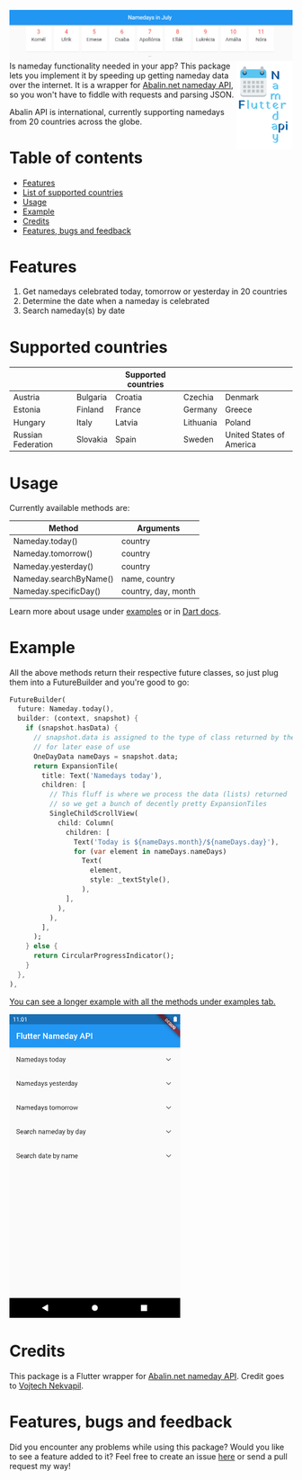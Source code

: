 <img src="doc/namedays.png" align="right"
     alt="Flutter nameday API logo">

<img src="doc/logo.svg" align="right"
     alt="Flutter nameday API logo" width="100" height="158">

Is nameday functionality needed in your app? This package lets you implement it by speeding up getting nameday data over the internet. It is a wrapper for [Abalin.net nameday API](https://nameday.abalin.net/), so you won't have to fiddle with requests and parsing JSON. 

Abalin API is international, currently supporting namedays from 20 countries across the globe.

# Table of contents
- [Features](#features)
- [List of supported countries](#countries)
- [Usage](#usage)
- [Example](#example)
- [Credits](#credits)
- [Features, bugs and feedback](#feedback)

# <a name="features"></a>Features

1. Get namedays celebrated today, tomorrow or yesterday in 20 countries
4. Determine the date when a nameday is celebrated
5. Search nameday(s) by date

# <a name="countries"></a>Supported countries
|                    |          | Supported countries |           |                          |
|--------------------|----------|---------------------|-----------|--------------------------|
| Austria            | Bulgaria | Croatia             | Czechia   | Denmark                  |
| Estonia            | Finland  | France              | Germany   | Greece                   |
| Hungary            | Italy    | Latvia              | Lithuania | Poland                   |
| Russian Federation | Slovakia | Spain               | Sweden    | United States of America |

# <a name="usage"></a>Usage
Currently available methods are:

| Method                 | Arguments           |
|------------------------|---------------------|
| Nameday.today()        | country             |
| Nameday.tomorrow()     | country             |
| Nameday.yesterday()    | country             |
| Nameday.searchByName() | name, country       |
| Nameday.specificDay()  | country, day, month |

Learn more about usage under [examples]() or in [Dart docs]().

# <a name="example"></a>Example

All the above methods return their respective future classes, so just plug them into a FutureBuilder and you're good to go:

```dart
FutureBuilder(
  future: Nameday.today(),
  builder: (context, snapshot) {
    if (snapshot.hasData) {
      // snapshot.data is assigned to the type of class returned by the future
      // for later ease of use
      OneDayData nameDays = snapshot.data;
      return ExpansionTile(
        title: Text('Namedays today'),
        children: [
          // This fluff is where we process the data (lists) returned
          // so we get a bunch of decently pretty ExpansionTiles
          SingleChildScrollView(
            child: Column(
              children: [
                Text('Today is ${nameDays.month}/${nameDays.day}'),
                for (var element in nameDays.nameDays)
                  Text(
                    element,
                    style: _textStyle(),
                  ),
              ],
            ),
          ),
        ],
      );
    } else {
      return CircularProgressIndicator();
    }
  },
),
```

[You can see a longer example with all the methods under examples tab.]()

![Much namedays, such tiles!](doc/example_screenshot.png)

# <a name="credits"></a> Credits

This package is a Flutter wrapper for [Abalin.net nameday API](https://nameday.abalin.net/). Credit goes to [Vojtech Nekvapil](https://github.com/xnekv03).

# <a name="feedback"></a> Features, bugs and feedback
Did you encounter any problems while using this package? Would you like to see a feature added to it? Feel free to create an issue [here](https://github.com/hgergely03/flutter_nameday_package/issues) or send a pull request my way!